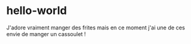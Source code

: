 # hello-world

J'adore vraiment manger des frites mais en ce moment j'ai une de ces envie de manger un cassoulet !
